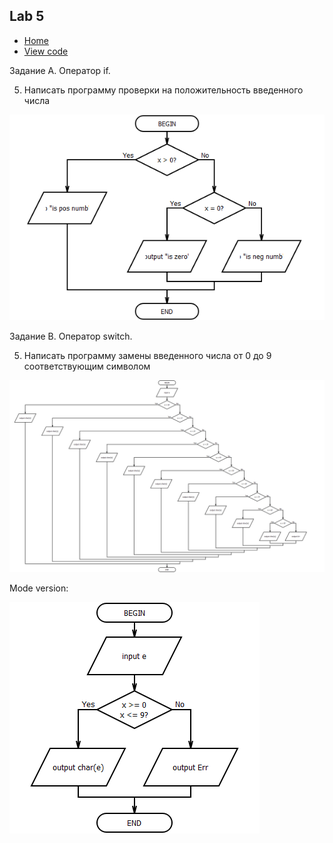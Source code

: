 ## Lab 5

- [Home](/README.md)
- [View code](main.c)

Задание A. Оператор if.

5. Написать программу проверки на положительность введенного числа

![](lab5_v5_task1.png)

Задание B. Оператор switch.

5. Написать программу замены введенного числа от 0 до 9 соответствующим символом

![](lab5_v5_task2.png)

Mode version:

![](lab5_v5_task2_if.png)
